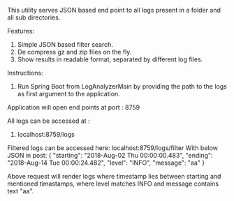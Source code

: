 This utility serves JSON based end point to all logs present in a folder and all sub directories.

Features:
1. Simple JSON based filter search.
2. De compress gz and zip files on the fly.
3. Show results in readable format, separated by different log files.

Instructions:
1. Run Spring Boot from LogAnalyzerMain by providing the path to the logs as first argument to the application. 

Application will open end points at port : 8759

All logs can be accessed at :
1. localhost:8759/logs

Filtered logs can be accessed here:
localhost:8759/logs/filter
With below JSON in post:
{
            "starting": "2018-Aug-02 Thu 00:00:00.483",
            "ending": "2018-Aug-14 Tue 00:00:24.482",
            "level": "INFO",
            "message": "aa"
}

Above request will render logs where timestamp lies between starting and mentioned timastamps,
where level matches INFO and message contains text "aa".
